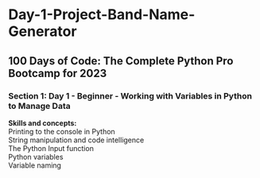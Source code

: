 # Day-1-Project-Band-Name-Generator<br>
<h2>100 Days of Code: The Complete Python Pro Bootcamp for 2023</h2>
<h3>Section 1: Day 1 - Beginner - Working with Variables in Python to Manage Data</h3>
<p></p>
<b>Skills and concepts:</b><br>
Printing to the console in Python<br>
String manipulation and code intelligence<br>
The Python Input function<br>
Python variables<br>
Variable naming<br>
